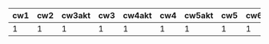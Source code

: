 | cw1 | cw2 | cw3akt | cw3 | cw4akt | cw4 | cw5akt | cw5 | cw6 | cw7akt | cw7 |
|-----|-----|--------|-----|--------|-----|--------|-----|-----|--------|-----|
|   1 |   1 |      1 |   1 |      1 |   1 |      1 |   1 |   1 |      1 |   1 |
